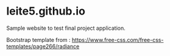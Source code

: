 # leite5.github.io

Sample website to test final project application.

Bootstrap template from : https://www.free-css.com/free-css-templates/page266/radiance